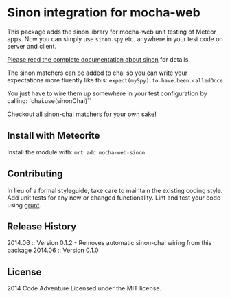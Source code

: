 # Sinon integration for mocha-web

This package adds the sinon library for mocha-web unit testing of Meteor apps.
Now you can simply use `sinon.spy` etc. anywhere in your test code on server and client.

[Please read the complete documentation about sinon](http://sinonjs.org/docs/) for details.

The sinon matchers can be added to chai so you can write your expectations more
fluently like this: `expect(mySpy).to.have.been.calledOnce`

You just have to wire them up somewhere in your test configuration by calling: `chai.use(sinonChai)``

Checkout [all sinon-chai matchers](https://www.npmjs.org/package/sinon-chai) for your own sake!

## Install with Meteorite
Install the module with: `mrt add mocha-web-sinon`

## Contributing
In lieu of a formal styleguide, take care to maintain the existing coding style.
Add unit tests for any new or changed functionality. Lint and test your code
using [grunt](https://github.com/gruntjs/grunt).

## Release History
2014.06 :: Version 0.1.2 - Removes automatic sinon-chai wiring from this package
2014.06 :: Version 0.1.0

## License
2014 Code Adventure
Licensed under the MIT license.
